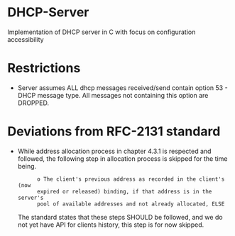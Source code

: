 # DHCP-Server
Implementation of DHCP server in C with focus on configuration accessibility

# Restrictions
* Server assumes ALL dhcp messages received/send contain option 53 - DHCP message type. All messages not containing this option are DROPPED.

# Deviations from RFC-2131 standard
* While address allocation process in chapter 4.3.1 is respected and followed, the following step in allocation process is skipped for the time being.
  ```
        o The client's previous address as recorded in the client's (now
        expired or released) binding, if that address is in the server's
        pool of available addresses and not already allocated, ELSE
  ```
  The standard states that these steps SHOULD be followed, and we do not yet have API for clients history, this step is for now skipped.

